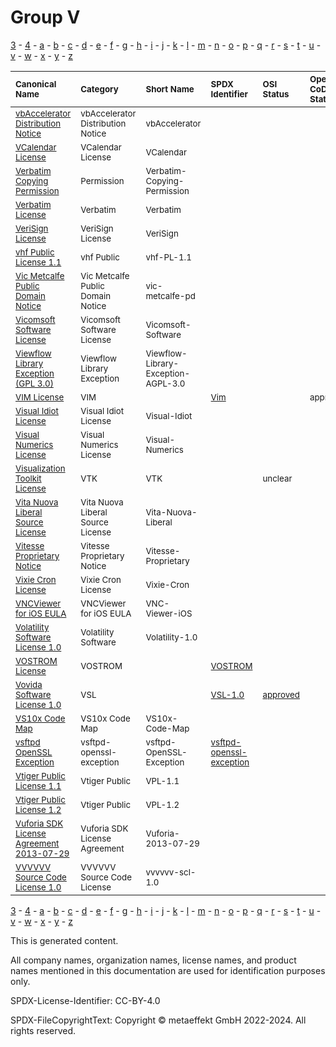 # Group V

[3](../[3]/README.md) -
[4](../[4]/README.md) -
[a](../[a]/README.md) - 
[b](../[b]/README.md) - 
[c](../[c]/README.md) - 
[d](../[d]/README.md) - 
[e](../[e]/README.md) - 
[f](../[f]/README.md) - 
[g](../[g]/README.md) - 
[h](../[h]/README.md) - 
[i](../[i]/README.md) - 
[j](../[j]/README.md) - 
[k](../[k]/README.md) - 
[l](../[l]/README.md) - 
[m](../[m]/README.md) - 
[n](../[n]/README.md) - 
[o](../[o]/README.md) - 
[p](../[p]/README.md) - 
[q](../[q]/README.md) - 
[r](../[r]/README.md) - 
[s](../[s]/README.md) - 
[t](../[t]/README.md) - 
[u](../[u]/README.md) - 
[v](../[v]/README.md) - 
[w](../[w]/README.md) - 
[x](../[x]/README.md) - 
[y](../[y]/README.md) - 
[z](../[z]/README.md)

|<sup>Canonical Name</sup>|<sup>Category</sup>|<sup>Short Name</sup>|<sup>SPDX Identifier</sup>|<sup>OSI Status</sup>|<sup>Open CoDE Status</sup>|<sup>ScanCode</sup>|<sup>Matched ScanCode</sup>|<sup>Type</sup>|
| :-- | :-- | :-- | :-- | :-- | :-- | :-- | :-- | :-- |
|<sup><a name="vbAccelerator-Distribution-Notice">[vbAccelerator Distribution Notice]([vb]/vbAccelerator-Distribution-Notice.yaml)</a></sup>|<sup>vbAccelerator Distribution Notice</sup>|<sup>vbAccelerator</sup>| | | |<sup>[vbaccelerator](https://github.com/nexB/scancode-toolkit/blob/develop/src/licensedcode/data/licenses/vbaccelerator.LICENSE)</sup>|<sup>[vbaccelerator](https://github.com/nexB/scancode-toolkit/blob/develop/src/licensedcode/data/licenses/vbaccelerator.LICENSE)</sup>|<sup>terms</sup>|
|<sup><a name="VCalendar-License">[VCalendar License]([vc]/VCalendar-License.yaml)</a></sup>|<sup>VCalendar License</sup>|<sup>VCalendar</sup>| | | |<sup>[vcalendar](https://github.com/nexB/scancode-toolkit/blob/develop/src/licensedcode/data/licenses/vcalendar.LICENSE)</sup>|<sup>[vcalendar](https://github.com/nexB/scancode-toolkit/blob/develop/src/licensedcode/data/licenses/vcalendar.LICENSE)</sup>|<sup>terms</sup>|
|<sup><a name="Verbatim-Copying-Permission">[Verbatim Copying Permission]([ve]/Verbatim-Copying-Permission.yaml)</a></sup>|<sup>Permission</sup>|<sup>Verbatim-Copying-Permission</sup>| | | | |<sup>[other-permissive](https://github.com/nexB/scancode-toolkit/blob/develop/src/licensedcode/data/licenses/other-permissive.LICENSE)</sup>|<sup>terms</sup>|
|<sup><a name="Verbatim-License">[Verbatim License]([ve]/Verbatim-License.yaml)</a></sup>|<sup>Verbatim</sup>|<sup>Verbatim</sup>| | | |<sup>[verbatim-manual](https://github.com/nexB/scancode-toolkit/blob/develop/src/licensedcode/data/licenses/verbatim-manual.LICENSE)</sup>|<sup>[verbatim-manual](https://github.com/nexB/scancode-toolkit/blob/develop/src/licensedcode/data/licenses/verbatim-manual.LICENSE)</sup>|<sup>terms</sup>|
|<sup><a name="VeriSign-License">[VeriSign License]([ve]/VeriSign-License.yaml)</a></sup>|<sup>VeriSign License</sup>|<sup>VeriSign</sup>| | | |<sup>[verisign](https://github.com/nexB/scancode-toolkit/blob/develop/src/licensedcode/data/licenses/verisign.LICENSE)</sup>|<sup>[verisign](https://github.com/nexB/scancode-toolkit/blob/develop/src/licensedcode/data/licenses/verisign.LICENSE)</sup>|<sup>terms</sup>|
|<sup><a name="vhf-Public-License-1.1">[vhf Public License 1.1]([vh]/vhf-Public-License-1.1.yaml)</a></sup>|<sup>vhf Public</sup>|<sup>vhf-PL-1.1</sup>| | | |<sup>[vhfpl-1.1](https://github.com/nexB/scancode-toolkit/blob/develop/src/licensedcode/data/licenses/vhfpl-1.1.LICENSE)</sup>|<sup>[vhfpl-1.1](https://github.com/nexB/scancode-toolkit/blob/develop/src/licensedcode/data/licenses/vhfpl-1.1.LICENSE)</sup>|<sup>terms</sup>|
|<sup><a name="Vic-Metcalfe-Public-Domain-Notice">[Vic Metcalfe Public Domain Notice]([vi]/Vic-Metcalfe-Public-Domain-Notice.yaml)</a></sup>|<sup>Vic Metcalfe Public Domain Notice</sup>|<sup>vic-metcalfe-pd</sup>| | | |<sup>[vic-metcalfe-pd](https://github.com/nexB/scancode-toolkit/blob/develop/src/licensedcode/data/licenses/vic-metcalfe-pd.LICENSE)</sup>|<sup>[vic-metcalfe-pd](https://github.com/nexB/scancode-toolkit/blob/develop/src/licensedcode/data/licenses/vic-metcalfe-pd.LICENSE)</sup>|<sup>terms</sup>|
|<sup><a name="Vicomsoft-Software-License">[Vicomsoft Software License]([vi]/Vicomsoft-Software-License.yaml)</a></sup>|<sup>Vicomsoft Software License</sup>|<sup>Vicomsoft-Software</sup>| | | |<sup>[vicomsoft-software](https://github.com/nexB/scancode-toolkit/blob/develop/src/licensedcode/data/licenses/vicomsoft-software.LICENSE)</sup>|<sup>[vicomsoft-software](https://github.com/nexB/scancode-toolkit/blob/develop/src/licensedcode/data/licenses/vicomsoft-software.LICENSE)</sup>|<sup>terms</sup>|
|<sup><a name="Viewflow-Library-Exception-(GPL-3.0)">[Viewflow Library Exception (GPL 3.0)]([vi]/Viewflow-Library-Exception-(GPL-3.0).yaml)</a></sup>|<sup>Viewflow Library Exception</sup>|<sup>Viewflow-Library-Exception-AGPL-3.0</sup>| | | |<sup>[viewflow-agpl-3.0-exception](https://github.com/nexB/scancode-toolkit/blob/develop/src/licensedcode/data/licenses/viewflow-agpl-3.0-exception.LICENSE)</sup>|<sup>[viewflow-agpl-3.0-exception](https://github.com/nexB/scancode-toolkit/blob/develop/src/licensedcode/data/licenses/viewflow-agpl-3.0-exception.LICENSE)</sup>|<sup>exception</sup>|
|<sup><a name="VIM-License">[VIM License]([vi]/VIM-License.yaml)</a></sup>|<sup>VIM</sup>|<sup> </sup>|<sup>[Vim](https://spdx.org/licenses/Vim.html)</sup>| |<sup>approved</sup>|<sup>[vim](https://github.com/nexB/scancode-toolkit/blob/develop/src/licensedcode/data/licenses/vim.LICENSE)</sup>|<sup>[vim](https://github.com/nexB/scancode-toolkit/blob/develop/src/licensedcode/data/licenses/vim.LICENSE)</sup>|<sup>terms</sup>|
|<sup><a name="Visual-Idiot-License">[Visual Idiot License]([vi]/Visual-Idiot-License.yaml)</a></sup>|<sup>Visual Idiot License</sup>|<sup>Visual-Idiot</sup>| | | |<sup>[visual-idiot](https://github.com/nexB/scancode-toolkit/blob/develop/src/licensedcode/data/licenses/visual-idiot.LICENSE)</sup>|<sup>[visual-idiot](https://github.com/nexB/scancode-toolkit/blob/develop/src/licensedcode/data/licenses/visual-idiot.LICENSE)</sup>|<sup>terms</sup>|
|<sup><a name="Visual-Numerics-License">[Visual Numerics License]([vi]/Visual-Numerics-License.yaml)</a></sup>|<sup>Visual Numerics License</sup>|<sup>Visual-Numerics</sup>| | | |<sup>[visual-numerics](https://github.com/nexB/scancode-toolkit/blob/develop/src/licensedcode/data/licenses/visual-numerics.LICENSE)</sup>|<sup>[visual-numerics](https://github.com/nexB/scancode-toolkit/blob/develop/src/licensedcode/data/licenses/visual-numerics.LICENSE)</sup>|<sup>terms</sup>|
|<sup><a name="Visualization-Toolkit-License">[Visualization Toolkit License]([vi]/Visualization-Toolkit-License.yaml)</a></sup>|<sup>VTK</sup>|<sup>VTK</sup>| |<sup>unclear</sup>| | |<sup>[bsd-new](https://github.com/nexB/scancode-toolkit/blob/develop/src/licensedcode/data/licenses/bsd-new.LICENSE)</sup>|<sup>terms</sup>|
|<sup><a name="Vita-Nuova-Liberal-Source-License">[Vita Nuova Liberal Source License]([vi]/Vita-Nuova-Liberal-Source-License.yaml)</a></sup>|<sup>Vita Nuova Liberal Source License</sup>|<sup>Vita-Nuova-Liberal</sup>| | | |<sup>[vita-nuova-liberal](https://github.com/nexB/scancode-toolkit/blob/develop/src/licensedcode/data/licenses/vita-nuova-liberal.LICENSE)</sup>|<sup>[vita-nuova-liberal](https://github.com/nexB/scancode-toolkit/blob/develop/src/licensedcode/data/licenses/vita-nuova-liberal.LICENSE)</sup>|<sup>terms</sup>|
|<sup><a name="Vitesse-Proprietary-Notice">[Vitesse Proprietary Notice]([vi]/Vitesse-Proprietary-Notice.yaml)</a></sup>|<sup>Vitesse Proprietary Notice</sup>|<sup>Vitesse-Proprietary</sup>| | | |<sup>[vitesse-prop](https://github.com/nexB/scancode-toolkit/blob/develop/src/licensedcode/data/licenses/vitesse-prop.LICENSE)</sup>|<sup>[vitesse-prop](https://github.com/nexB/scancode-toolkit/blob/develop/src/licensedcode/data/licenses/vitesse-prop.LICENSE)</sup>|<sup>terms</sup>|
|<sup><a name="Vixie-Cron-License">[Vixie Cron License]([vi]/Vixie-Cron-License.yaml)</a></sup>|<sup>Vixie Cron License</sup>|<sup>Vixie-Cron</sup>| | | |<sup>[vixie-cron](https://github.com/nexB/scancode-toolkit/blob/develop/src/licensedcode/data/licenses/vixie-cron.LICENSE)</sup>|<sup>[vixie-cron](https://github.com/nexB/scancode-toolkit/blob/develop/src/licensedcode/data/licenses/vixie-cron.LICENSE)</sup>|<sup>terms</sup>|
|<sup><a name="VNCViewer-for-iOS-EULA">[VNCViewer for iOS EULA]([vn]/VNCViewer-for-iOS-EULA.yaml)</a></sup>|<sup>VNCViewer for iOS EULA</sup>|<sup>VNC-Viewer-iOS</sup>| | | |<sup>[vnc-viewer-ios](https://github.com/nexB/scancode-toolkit/blob/develop/src/licensedcode/data/licenses/vnc-viewer-ios.LICENSE)</sup>|<sup>[vnc-viewer-ios](https://github.com/nexB/scancode-toolkit/blob/develop/src/licensedcode/data/licenses/vnc-viewer-ios.LICENSE)</sup>|<sup>terms</sup>|
|<sup><a name="Volatility-Software-License-1.0">[Volatility Software License 1.0]([vo]/Volatility-Software-License-1.0.yaml)</a></sup>|<sup>Volatility Software</sup>|<sup>Volatility-1.0</sup>| | | |<sup>[volatility-vsl-v1.0](https://github.com/nexB/scancode-toolkit/blob/develop/src/licensedcode/data/licenses/volatility-vsl-v1.0.LICENSE)</sup>|<sup>[volatility-vsl-v1.0](https://github.com/nexB/scancode-toolkit/blob/develop/src/licensedcode/data/licenses/volatility-vsl-v1.0.LICENSE)</sup>|<sup>terms</sup>|
|<sup><a name="VOSTROM-License">[VOSTROM License]([vo]/VOSTROM-License.yaml)</a></sup>|<sup>VOSTROM</sup>|<sup> </sup>|<sup>[VOSTROM](https://spdx.org/licenses/VOSTROM.html)</sup>| | |<sup>[vostrom](https://github.com/nexB/scancode-toolkit/blob/develop/src/licensedcode/data/licenses/vostrom.LICENSE)</sup>|<sup>[vostrom](https://github.com/nexB/scancode-toolkit/blob/develop/src/licensedcode/data/licenses/vostrom.LICENSE)</sup>|<sup>terms</sup>|
|<sup><a name="Vovida-Software-License-1.0">[Vovida Software License 1.0]([vo]/Vovida-Software-License-1.0.yaml)</a></sup>|<sup>VSL</sup>|<sup> </sup>|<sup>[VSL-1.0](https://spdx.org/licenses/VSL-1.0.html)</sup>|<sup>[approved](https://opensource.org/licenses/?ls=VSL-1.0)</sup>| |<sup>[vsl-1.0](https://github.com/nexB/scancode-toolkit/blob/develop/src/licensedcode/data/licenses/vsl-1.0.LICENSE)</sup>|<sup>[vsl-1.0](https://github.com/nexB/scancode-toolkit/blob/develop/src/licensedcode/data/licenses/vsl-1.0.LICENSE)</sup>|<sup>terms</sup>|
|<sup><a name="VS10x-Code-Map">[VS10x Code Map]([vs]/VS10x-Code-Map.yaml)</a></sup>|<sup>VS10x Code Map</sup>|<sup>VS10x-Code-Map</sup>| | | |<sup>[vs10x-code-map](https://github.com/nexB/scancode-toolkit/blob/develop/src/licensedcode/data/licenses/vs10x-code-map.LICENSE)</sup>|<sup>[vs10x-code-map](https://github.com/nexB/scancode-toolkit/blob/develop/src/licensedcode/data/licenses/vs10x-code-map.LICENSE)</sup>|<sup>terms</sup>|
|<sup><a name="vsftpd-OpenSSL-Exception">[vsftpd OpenSSL Exception]([vs]/vsftpd-OpenSSL-Exception.yaml)</a></sup>|<sup>vsftpd-openssl-exception</sup>|<sup>vsftpd-OpenSSL-Exception</sup>|<sup>[vsftpd-openssl-exception](https://spdx.org/licenses/vsftpd-openssl-exception.html)</sup>| | |<sup>[vsftpd-openssl-exception](https://github.com/nexB/scancode-toolkit/blob/develop/src/licensedcode/data/licenses/vsftpd-openssl-exception.LICENSE)</sup>|<sup>[vsftpd-openssl-exception](https://github.com/nexB/scancode-toolkit/blob/develop/src/licensedcode/data/licenses/vsftpd-openssl-exception.LICENSE)</sup>|<sup>exception</sup>|
|<sup><a name="Vtiger-Public-License-1.1">[Vtiger Public License 1.1]([vt]/Vtiger-Public-License-1.1.yaml)</a></sup>|<sup>Vtiger Public</sup>|<sup>VPL-1.1</sup>| | | |<sup>[vpl-1.1](https://github.com/nexB/scancode-toolkit/blob/develop/src/licensedcode/data/licenses/vpl-1.1.LICENSE)</sup>|<sup>[vpl-1.1](https://github.com/nexB/scancode-toolkit/blob/develop/src/licensedcode/data/licenses/vpl-1.1.LICENSE)</sup>|<sup>terms</sup>|
|<sup><a name="Vtiger-Public-License-1.2">[Vtiger Public License 1.2]([vt]/Vtiger-Public-License-1.2.yaml)</a></sup>|<sup>Vtiger Public</sup>|<sup>VPL-1.2</sup>| | | |<sup>[vpl-1.2](https://github.com/nexB/scancode-toolkit/blob/develop/src/licensedcode/data/licenses/vpl-1.2.LICENSE)</sup>|<sup>[vpl-1.2](https://github.com/nexB/scancode-toolkit/blob/develop/src/licensedcode/data/licenses/vpl-1.2.LICENSE)</sup>|<sup>terms</sup>|
|<sup><a name="Vuforia-SDK-License-Agreement-2013-07-29">[Vuforia SDK License Agreement 2013-07-29]([vu]/Vuforia-SDK-License-Agreement-2013-07-29.yaml)</a></sup>|<sup>Vuforia SDK License Agreement</sup>|<sup>Vuforia-2013-07-29</sup>| | | |<sup>[vuforia-2013-07-29](https://github.com/nexB/scancode-toolkit/blob/develop/src/licensedcode/data/licenses/vuforia-2013-07-29.LICENSE)</sup>|<sup>[vuforia-2013-07-29](https://github.com/nexB/scancode-toolkit/blob/develop/src/licensedcode/data/licenses/vuforia-2013-07-29.LICENSE)</sup>|<sup>terms</sup>|
|<sup><a name="VVVVVV-Source-Code-License-1.0">[VVVVVV Source Code License 1.0]([vv]/VVVVVV-Source-Code-License-1.0.yaml)</a></sup>|<sup>VVVVVV Source Code License</sup>|<sup>vvvvvv-scl-1.0</sup>| | | |<sup>[vvvvvv-scl-1.0](https://github.com/nexB/scancode-toolkit/blob/develop/src/licensedcode/data/licenses/vvvvvv-scl-1.0.LICENSE)</sup>|<sup>[vvvvvv-scl-1.0](https://github.com/nexB/scancode-toolkit/blob/develop/src/licensedcode/data/licenses/vvvvvv-scl-1.0.LICENSE)</sup>|<sup>terms</sup>|

[3](../[3]/README.md) -
[4](../[4]/README.md) -
[a](../[a]/README.md) - 
[b](../[b]/README.md) - 
[c](../[c]/README.md) - 
[d](../[d]/README.md) - 
[e](../[e]/README.md) - 
[f](../[f]/README.md) - 
[g](../[g]/README.md) - 
[h](../[h]/README.md) - 
[i](../[i]/README.md) - 
[j](../[j]/README.md) - 
[k](../[k]/README.md) - 
[l](../[l]/README.md) - 
[m](../[m]/README.md) - 
[n](../[n]/README.md) - 
[o](../[o]/README.md) - 
[p](../[p]/README.md) - 
[q](../[q]/README.md) - 
[r](../[r]/README.md) - 
[s](../[s]/README.md) - 
[t](../[t]/README.md) - 
[u](../[u]/README.md) - 
[v](../[v]/README.md) - 
[w](../[w]/README.md) - 
[x](../[x]/README.md) - 
[y](../[y]/README.md) - 
[z](../[z]/README.md)


This is generated content.

All company names, organization names, license names, and product names mentioned in this documentation are used for identification purposes only.

SPDX-License-Identifier: CC-BY-4.0

SPDX-FileCopyrightText: Copyright © metaeffekt GmbH 2022-2024. All rights reserved.
